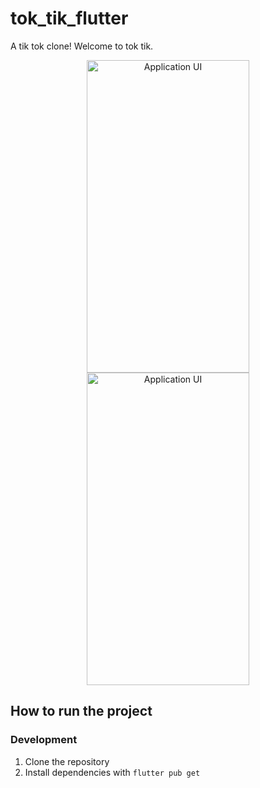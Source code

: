 # tok_tik_flutter

A tik tok clone! Welcome to tok tik.

<p align="center">
    <img src="https://i.imgur.com/2aZTVHt.jpeg" width="260" height="500" title="Application UI">
    <img src="https://i.imgur.com/hXYZSSY.jpeg" width="260" height="500" title="Application UI">
</p>

## How to run the project

### Development

1. Clone the repository
2. Install dependencies with `flutter pub get`
